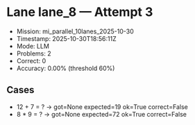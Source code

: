 # Lane lane_8 — Attempt 3

- Mission: mi_parallel_10lanes_2025-10-30
- Timestamp: 2025-10-30T18:56:11Z
- Mode: LLM
- Problems: 2
- Correct: 0
- Accuracy: 0.00% (threshold 60%)

## Cases
- 12 + 7 = ? → got=None expected=19 ok=True correct=False
- 8 * 9 = ? → got=None expected=72 ok=True correct=False